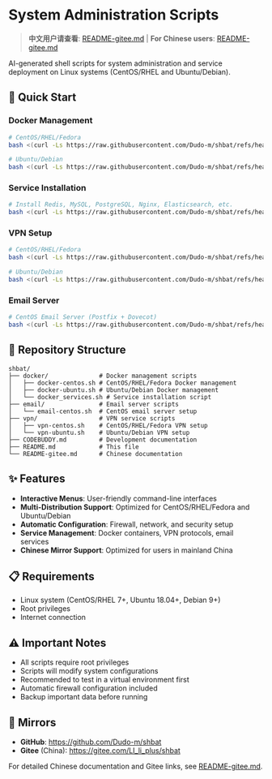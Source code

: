 # System Administration Scripts

> **中文用户请查看**: [README-gitee.md](README-gitee.md) | **For Chinese users**: [README-gitee.md](README-gitee.md)

AI-generated shell scripts for system administration and service deployment on Linux systems (CentOS/RHEL and Ubuntu/Debian).

## 🚀 Quick Start

### Docker Management
```bash
# CentOS/RHEL/Fedora
bash <(curl -Ls https://raw.githubusercontent.com/Dudo-m/shbat/refs/heads/master/docker/docker-centos.sh)

# Ubuntu/Debian
bash <(curl -Ls https://raw.githubusercontent.com/Dudo-m/shbat/refs/heads/master/docker/docker-ubuntu.sh)
```

### Service Installation
```bash
# Install Redis, MySQL, PostgreSQL, Nginx, Elasticsearch, etc.
bash <(curl -Ls https://raw.githubusercontent.com/Dudo-m/shbat/refs/heads/master/docker/docker_services.sh)
```

### VPN Setup
```bash
# CentOS/RHEL/Fedora
bash <(curl -Ls https://raw.githubusercontent.com/Dudo-m/shbat/refs/heads/master/vpn/vpn-centos.sh)

# Ubuntu/Debian
bash <(curl -Ls https://raw.githubusercontent.com/Dudo-m/shbat/refs/heads/master/vpn/vpn-ubuntu.sh)
```

### Email Server
```bash
# CentOS Email Server (Postfix + Dovecot)
bash <(curl -Ls https://raw.githubusercontent.com/Dudo-m/shbat/refs/heads/master/email/email-centos.sh)
```

## 📁 Repository Structure

```
shbat/
├── docker/              # Docker management scripts
│   ├── docker-centos.sh # CentOS/RHEL/Fedora Docker management
│   ├── docker-ubuntu.sh # Ubuntu/Debian Docker management
│   └── docker_services.sh # Service installation script
├── email/               # Email server scripts
│   └── email-centos.sh  # CentOS email server setup
├── vpn/                 # VPN service scripts
│   ├── vpn-centos.sh    # CentOS/RHEL/Fedora VPN setup
│   └── vpn-ubuntu.sh    # Ubuntu/Debian VPN setup
├── CODEBUDDY.md         # Development documentation
├── README.md            # This file
└── README-gitee.md      # Chinese documentation
```

## ✨ Features

- **Interactive Menus**: User-friendly command-line interfaces
- **Multi-Distribution Support**: Optimized for CentOS/RHEL/Fedora and Ubuntu/Debian
- **Automatic Configuration**: Firewall, network, and security setup
- **Service Management**: Docker containers, VPN protocols, email services
- **Chinese Mirror Support**: Optimized for users in mainland China

## 📋 Requirements

- Linux system (CentOS/RHEL 7+, Ubuntu 18.04+, Debian 9+)
- Root privileges
- Internet connection

## ⚠️ Important Notes

- All scripts require root privileges
- Scripts will modify system configurations
- Recommended to test in a virtual environment first
- Automatic firewall configuration included
- Backup important data before running

## 🔗 Mirrors

- **GitHub**: https://github.com/Dudo-m/shbat
- **Gitee** (China): https://gitee.com/LI_li_plus/shbat

For detailed Chinese documentation and Gitee links, see [README-gitee.md](README-gitee.md).